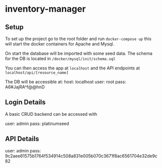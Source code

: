 # inventory-manager

## Setup
To set up the project go to the root folder and run `docker-compose up` this will start the docker containers for Apache and Mysql.

On start the database will be imported with some seed data. The schema for the DB is located in `/docker/mysql/init/schema.sql`

You can then access the app at `localhost` and the API endpoints at `localhost/api/[resource_name]`

The DB will be accessible at:
host: localhost
user: root
pass: A6#JajRA^f@@hnD

## Login Details 
A basic CRUD backend can be accessed with

user: admin
pass: platinumseed

## API Details
user: admin
pass: 9c2aee61575b1764f534914c508a831e005b070c3671f8ac6561704e32de9c82